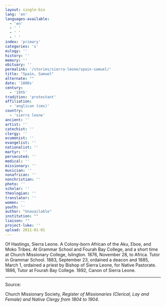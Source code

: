 ```yaml
---
layout: single-bio
lang: 'en'
languages-available:
  - 'en'
  - ' '
  - ' '
  - ' '
index: 'primary'
categories: 's'
eulogy: ''
history: ''
memory: ''
obituary: ''
permalink: '/stories/sierra-leone/spain-samuel/'
title: "Spain, Samuel"
alternate: ""
date: '1800s'
century:
  - '19th'
tradition: 'protestant'
affiliation:
  - 'anglican (cms)'
country:
  - 'sierra leone'
ancient: ''
artist: ''
catechist: ''
clergy: ''
ecumenist: ''
evangelist: ''
nationalist: ''
martyr: ''
persecuted: ''
medical: ''
missionary: ''
musician: ''
nonafrican: ''
nonchristian: ''
photo: ''
scholar: ''
theologian: ''
translator: ''
women: ''
youth: ''
author: "Unavailable"
institution: ""
liaison: ""
project-luke: ''
upload: 2011-01-01
---
```




Of Hastings, Sierra Leone.  A Colony-born African of the Aku, Eboe, and Moko Tribes.  At Grammar School and Fourah Bay College, and a short time at Church Missionary College, Islington.  1876, November 28, to Africa.  Tutor in Grammar School.  1883, September 23, ordained a deacon and 1885, March 1, ordained a priest by Bishop of Sierra Leone, for Native Pastorate.  1886, Tutor at Fourah Bay College.  1892, Canon of Sierra Leone.

---

Source:

Church Missionary Society, *Register of Missionaries (Clerical, Lay and Female) and Native Clergy from 1804 to 1904*.